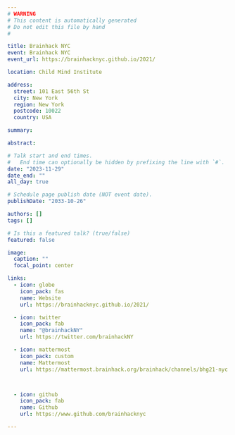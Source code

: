 ```yaml
---
# WARNING
# This content is automatically generated
# Do not edit this file by hand
#

title: Brainhack NYC
event: Brainhack NYC
event_url: https://brainhacknyc.github.io/2021/

location: Child Mind Institute

address:
  street: 101 East 56th St
  city: New York
  region: New York
  postcode: 10022
  country: USA

summary:

abstract:

# Talk start and end times.
#   End time can optionally be hidden by prefixing the line with `#`.
date: "2023-11-29"
date_end: ""
all_day: true

# Schedule page publish date (NOT event date).
publishDate: "2033-10-26"

authors: []
tags: []

# Is this a featured talk? (true/false)
featured: false

image:
  caption: ""
  focal_point: center

links:
  - icon: globe
    icon_pack: fas
    name: Website
    url: https://brainhacknyc.github.io/2021/

  - icon: twitter
    icon_pack: fab
    name: "@brainhackNY"
    url: https://twitter.com/brainhackNY

  - icon: mattermost
    icon_pack: custom
    name: Mattermost
    url: https://mattermost.brainhack.org/brainhack/channels/bhg21-nyc



  - icon: github
    icon_pack: fab
    name: Github
    url: https://www.github.com/brainhacknyc

---
```

